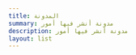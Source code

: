 ```yaml
---
title: المدونة
summary: مدونة أنشر فيها أمور
description: مدونة أنشر فيها أمور
layout: list
---
```

